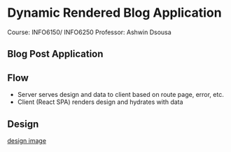 # Dynamic Rendered Blog Application

Course: INFO6150/ INFO6250
Professor: Ashwin Dsousa

## Blog Post Application

## Flow

- Server serves design and data to client based on route page, error, etc.
- Client (React SPA) renders design and hydrates with data

## Design

[design image](./design.png?raw=true)

